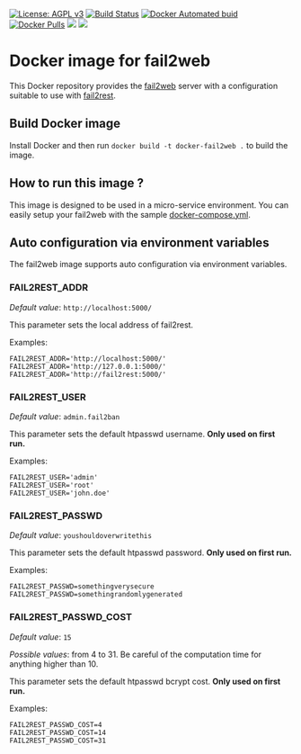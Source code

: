 
[uri_license]: http://www.gnu.org/licenses/agpl.html
[uri_license_image]: https://img.shields.io/badge/License-AGPL%20v3-blue.svg

[![License: AGPL v3][uri_license_image]][uri_license]
[![Build Status](https://travis-ci.org/Monogramm/docker-fail2web.svg)](https://travis-ci.org/Monogramm/docker-fail2web)
[![Docker Automated buid](https://img.shields.io/docker/cloud/build/monogramm/docker-fail2web.svg)](https://hub.docker.com/r/monogramm/docker-fail2web/)
[![Docker Pulls](https://img.shields.io/docker/pulls/monogramm/docker-fail2web.svg)](https://hub.docker.com/r/monogramm/docker-fail2web/)
[![](https://images.microbadger.com/badges/version/monogramm/docker-fail2web.svg)](https://microbadger.com/images/monogramm/docker-fail2web)
[![](https://images.microbadger.com/badges/image/monogramm/docker-fail2web.svg)](https://microbadger.com/images/monogramm/docker-fail2web)

# Docker image for fail2web

This Docker repository provides the [fail2web](https://github.com/Sean-Der/fail2web) server with a configuration suitable to use with [fail2rest](https://github.com/Sean-Der/fail2rest).

## Build Docker image

Install Docker and then run `docker build -t docker-fail2web .` to build the image.

## How to run this image ?

This image is designed to be used in a micro-service environment. You can easily setup your fail2web with the sample [docker-compose.yml](docker-compose.yml).

## Auto configuration via environment variables

The fail2web image supports auto configuration via environment variables.


### FAIL2REST_ADDR

*Default value*: `http://localhost:5000/`

This parameter sets the local address of fail2rest.

Examples:
```
FAIL2REST_ADDR='http://localhost:5000/'
FAIL2REST_ADDR='http://127.0.0.1:5000/'
FAIL2REST_ADDR='http://fail2rest:5000/'
```


### FAIL2REST_USER

*Default value*: `admin.fail2ban`

This parameter sets the default htpasswd username. **Only used on first run.**

Examples:
```
FAIL2REST_USER='admin'
FAIL2REST_USER='root'
FAIL2REST_USER='john.doe'
```


### FAIL2REST_PASSWD

*Default value*: `youshouldoverwritethis`

This parameter sets the default htpasswd password. **Only used on first run.**

Examples:
```
FAIL2REST_PASSWD=somethingverysecure
FAIL2REST_PASSWD=somethingrandomlygenerated
```


### FAIL2REST_PASSWD_COST

*Default value*: `15`

*Possible values*: from 4 to 31. Be careful of the computation time for anything higher than 10.

This parameter sets the default htpasswd bcrypt cost. **Only used on first run.**

Examples:
```
FAIL2REST_PASSWD_COST=4
FAIL2REST_PASSWD_COST=14
FAIL2REST_PASSWD_COST=31
```
